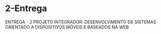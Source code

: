 # 2-Entrega
ENTREGA - 2 PROJETO INTEGRADOR: DESENVOLVIMENTO DE SISTEMAS ORIENTADO A DISPOSITIVOS MÓVEIS E BASEADOS NA WEB
